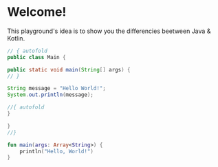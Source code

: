 # Welcome!

This playground's idea is to show you the differencies beetween Java & Kotlin.

```java runnable
// { autofold
public class Main {

public static void main(String[] args) {
// }

String message = "Hello World!";
System.out.println(message);

//{ autofold
}

}
//}
```

```kotlin runnable
fun main(args: Array<String>) {
    println("Hello, World!")
}
```
